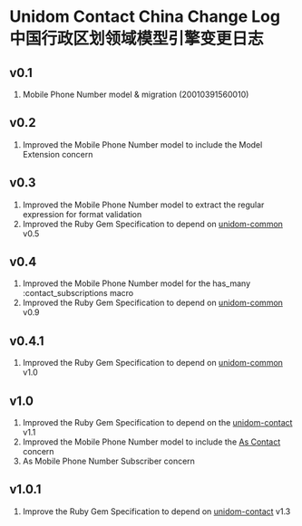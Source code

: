 # Unidom Contact China Change Log 中国行政区划领域模型引擎变更日志

## v0.1
1. Mobile Phone Number model & migration (20010391560010)

## v0.2
1. Improved the Mobile Phone Number model to include the Model Extension concern

## v0.3
1. Improved the Mobile Phone Number model to extract the regular expression for format validation
2. Improved the Ruby Gem Specification to depend on [unidom-common](https://github.com/topbitdu/unidom-common) v0.5

## v0.4
1. Improved the Mobile Phone Number model for the has_many :contact_subscriptions macro
2. Improved the Ruby Gem Specification to depend on [unidom-common](https://github.com/topbitdu/unidom-common) v0.9

## v0.4.1
1. Improved the Ruby Gem Specification to depend on [unidom-common](https://github.com/topbitdu/unidom-common) v1.0

## v1.0
1. Improved the Ruby Gem Specification to depend on the [unidom-contact](https://github.com/topbitdu/unidom-contact) v1.1
2. Improved the Mobile Phone Number model to include the [As Contact](https://github.com/topbitdu/unidom-contact) concern
3. As Mobile Phone Number Subscriber concern

## v1.0.1
1. Improve the Ruby Gem Specification to depend on [unidom-contact](https://github.com/topbitdu/unidom-contact) v1.3
